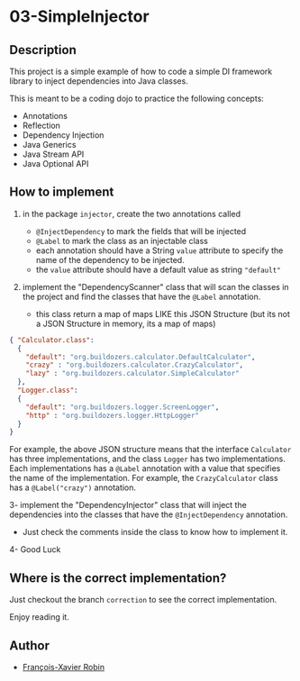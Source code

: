 # 03-SimpleInjector

## Description

This project is a simple example of how to code a simple DI framework library to inject dependencies into Java classes.

This is meant to be a coding dojo to practice the following concepts:
- Annotations
- Reflection
- Dependency Injection
- Java Generics
- Java Stream API
- Java Optional API    

## How to implement

1. in the package `injector`, create the two annotations called 
    - `@InjectDependency`  to mark the fields that will be injected
    - `@Label` to mark the class as an injectable class
    - each annotation should have a String `value` attribute to specify the name of the dependency to be injected.
    - the `value` attribute should have a default value as string `"default"`

2. implement the "DependencyScanner" class that will scan the classes in the project and find the classes that have the `@Label` annotation.
    - this class return a map of maps LIKE this JSON Structure (but its not a JSON Structure in memory, its a map of maps)

```json
{ "Calculator.class": 
  {
    "default": "org.buildozers.calculator.DefaultCalculator",
    "crazy" : "org.buildozers.calculator.CrazyCalculator",
    "lazy" : "org.buildozers.calculator.SimpleCalculator" 
  },
  "Logger.class":
  { 
    "default": "org.buildozers.logger.ScreenLogger",
    "http" : "org.buildozers.logger.HttpLogger" 
  }
}  
```

For example, the above JSON structure means that the interface `Calculator` has three implementations, and the class `Logger` has two implementations.
Each implementations has a `@Label` annotation with a value that specifies the name of the implementation.
For example, the `CrazyCalculator` class has a `@Label("crazy")` annotation.


3- implement the "DependencyInjector" class that will inject the dependencies into the classes that have the `@InjectDependency` annotation.
   
   - Just check the comments inside the class to know how to implement it.
   
4- Good Luck

## Where is the correct implementation?

Just checkout the branch `correction` to see the correct implementation.

Enjoy reading it.

## Author

- [François-Xavier Robin](https://github.com/fxrobin)